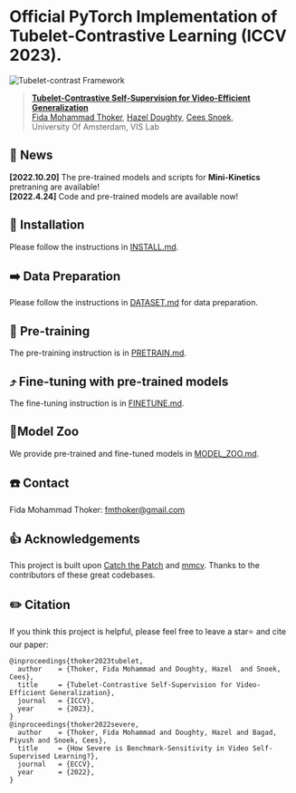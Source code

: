 # Official PyTorch Implementation of Tubelet-Contrastive Learning (ICCV 2023).

![Tubelet-contrast Framework](figs/concept.jpg)


> [**Tubelet-Contrastive Self-Supervision for Video-Efficient Generalization**](https://fmthoker.github.io/tubelet-contrastive-learning/)<br>
> [Fida Mohammad Thoker](https://fmthoker.github.io/), [Hazel Doughty](https://hazeldoughty.github.io/), [Cees Snoek](https://www.ceessnoek.info/),<br>University Of Amsterdam, VIS Lab

## 📰 News
**[2022.10.20]** The pre-trained models and scripts for **Mini-Kinetics** pretraning are available! <br>
**[2022.4.24]**  Code and pre-trained models are available now! <br>


## 🔨 Installation

Please follow the instructions in [INSTALL.md](INSTALL.md).

## ➡️ Data Preparation

Please follow the instructions in [DATASET.md](DATASET.md) for data preparation.

## 🔄 Pre-training

The pre-training instruction is in [PRETRAIN.md](PRETRAIN.md).

## ⤴️ Fine-tuning with pre-trained models

The fine-tuning instruction is in [FINETUNE.md](FINETUNE.md).

## 📍Model Zoo

We provide pre-trained and fine-tuned models in [MODEL_ZOO.md](MODEL_ZOO.md).


## ☎️ Contact 

Fida Mohammad Thoker: fmthoker@gmail.com

## 👍 Acknowledgements

This project is built upon [Catch the Patch](https://github.com/microsoft/CtP) and [mmcv](https://github.com/open-mmlab/mmcv). Thanks to the contributors of these great codebases.

## ✏️ Citation

If you think this project is helpful, please feel free to leave a star⭐️ and cite our paper:

```
@inproceedings{thoker2023tubelet,
  author    = {Thoker, Fida Mohammad and Doughty, Hazel  and Snoek, Cees},
  title     = {Tubelet-Contrastive Self-Supervision for Video-Efficient Generalization},
  journal   = {ICCV},
  year      = {2023},
}
@inproceedings{thoker2022severe,
  author    = {Thoker, Fida Mohammad and Doughty, Hazel and Bagad, Piyush and Snoek, Cees},
  title     = {How Severe is Benchmark-Sensitivity in Video Self-Supervised Learning?},
  journal   = {ECCV},
  year      = {2022},
}
```
